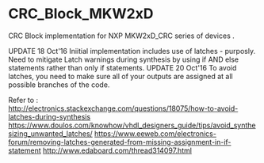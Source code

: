 # CRC_Block_MKW2xD
CRC Block implementation for NXP MKW2xD_CRC series of devices         . 

UPDATE 18 Oct'16
Iniitial implementation includes use of latches - purposly. 
Need to mitigate Latch warnings during synthesis by using if AND else statements rather than only if statements.
UPDATE 20 Oct'16 
To avoid latches, you need to make sure all of your outputs are assigned at all possible branches of the code.

Refer to :  
http://electronics.stackexchange.com/questions/18075/how-to-avoid-latches-during-synthesis
https://www.doulos.com/knowhow/vhdl_designers_guide/tips/avoid_synthesizing_unwanted_latches/
https://www.eeweb.com/electronics-forum/removing-latches-generated-from-missing-assignment-in-if-statement
http://www.edaboard.com/thread314097.html
